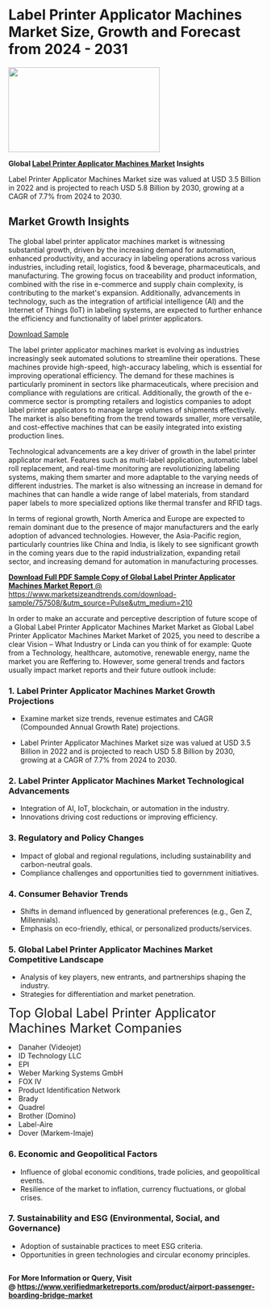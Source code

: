 <H1>Label Printer Applicator Machines Market Size, Growth and Forecast from 2024 - 2031</H1><img class="aligncenter size-medium wp-image-584254" src="https://thirdeyenews.in/wp-content/uploads/2024/09/Global-Market-Research-300x168.jpeg" alt="" width="300" height="168" /><p><strong>Global&nbsp;<a href="https://www.marketsizeandtrends.com/download-sample/757508/&amp;utm_source=Pulse&amp;utm_medium=210">Label Printer Applicator Machines Market</a> Insights</strong></p><p>Label Printer Applicator Machines Market size was valued at USD 3.5 Billion in 2022 and is projected to reach USD 5.8 Billion by 2030, growing at a CAGR of 7.7% from 2024 to 2030.</p><p><h2>Market Growth Insights</h2> <p>The global label printer applicator machines market is witnessing substantial growth, driven by the increasing demand for automation, enhanced productivity, and accuracy in labeling operations across various industries, including retail, logistics, food & beverage, pharmaceuticals, and manufacturing. The growing focus on traceability and product information, combined with the rise in e-commerce and supply chain complexity, is contributing to the market's expansion. Additionally, advancements in technology, such as the integration of artificial intelligence (AI) and the Internet of Things (IoT) in labeling systems, are expected to further enhance the efficiency and functionality of label printer applicators.</p> <p><a href="#">Download Sample</a></p> <p>The label printer applicator machines market is evolving as industries increasingly seek automated solutions to streamline their operations. These machines provide high-speed, high-accuracy labeling, which is essential for improving operational efficiency. The demand for these machines is particularly prominent in sectors like pharmaceuticals, where precision and compliance with regulations are critical. Additionally, the growth of the e-commerce sector is prompting retailers and logistics companies to adopt label printer applicators to manage large volumes of shipments effectively. The market is also benefiting from the trend towards smaller, more versatile, and cost-effective machines that can be easily integrated into existing production lines.</p> <p>Technological advancements are a key driver of growth in the label printer applicator market. Features such as multi-label application, automatic label roll replacement, and real-time monitoring are revolutionizing labeling systems, making them smarter and more adaptable to the varying needs of different industries. The market is also witnessing an increase in demand for machines that can handle a wide range of label materials, from standard paper labels to more specialized options like thermal transfer and RFID tags.</p> <p>In terms of regional growth, North America and Europe are expected to remain dominant due to the presence of major manufacturers and the early adoption of advanced technologies. However, the Asia-Pacific region, particularly countries like China and India, is likely to see significant growth in the coming years due to the rapid industrialization, expanding retail sector, and increasing demand for automation in manufacturing processes.</p> <p><a href="#"></p><p><span class=""><strong>Download Full PDF Sample Copy of Global Label Printer Applicator Machines Market Report</strong> @ <a href="https://www.marketsizeandtrends.com/download-sample/757508/&amp;utm_source=Pulse&amp;utm_medium=210" target="_blank">https://www.marketsizeandtrends.com/download-sample/757508/&amp;utm_source=Pulse&amp;utm_medium=210</a></span></p><p>In order to make an accurate and perceptive description of future scope of a Global&nbsp;Label Printer Applicator Machines Market Market as Global&nbsp;Label Printer Applicator Machines Market Market of 2025, you need to describe a clear Vision &ndash; What Industry or Linda can you think of for example: Quote from a Technology, healthcare, automotive, renewable energy, name the market you are Reffering to. However, some general trends and factors usually impact market reports and their future outlook include:</p><h3>1.&nbsp;<strong>Label Printer Applicator Machines Market Growth Projections</strong></h3><ul><li>Examine market size trends, revenue estimates and CAGR (Compounded Annual Growth Rate) projections.</li><li><p>Label Printer Applicator Machines Market size was valued at USD 3.5 Billion in 2022 and is projected to reach USD 5.8 Billion by 2030, growing at a CAGR of 7.7% from 2024 to 2030.</p></li></ul><h3>2.&nbsp;<strong>Label Printer Applicator Machines Market Technological Advancements</strong></h3><ul><li>Integration of AI, IoT, blockchain, or automation in the industry.</li><li>Innovations driving cost reductions or improving efficiency.</li></ul><h3>3.&nbsp;<strong>Regulatory and Policy Changes</strong></h3><ul><li>Impact of global and regional regulations, including sustainability and carbon-neutral goals.</li><li>Compliance challenges and opportunities tied to government initiatives.</li></ul><h3>4.&nbsp;<strong>Consumer Behavior Trends</strong></h3><ul><li>Shifts in demand influenced by generational preferences (e.g., Gen Z, Millennials).</li><li>Emphasis on eco-friendly, ethical, or personalized products/services.</li></ul><h3>5.&nbsp;<strong>Global Label Printer Applicator Machines Market Competitive Landscape</strong></h3><ul><li>Analysis of key players, new entrants, and partnerships shaping the industry.</li><li>Strategies for differentiation and market penetration.</li></ul><p data-pm-slice="1 1 []"><span style="color: inherit; font-family: inherit; font-size: 25px;">Top Global Label Printer Applicator Machines Market Companies</span></p><div class="" data-test-id=""><p><li>Danaher (Videojet)</li><li> ID Technology LLC</li><li> EPI</li><li> Weber Marking Systems GmbH</li><li> FOX IV</li><li> Product Identification Network</li><li> Brady</li><li> Quadrel</li><li> Brother (Domino)</li><li> Label-Aire</li><li> Dover (Markem-Imaje)</li></p></div><h3>6.&nbsp;<strong>Economic and Geopolitical Factors</strong></h3><ul><li>Influence of global economic conditions, trade policies, and geopolitical events.</li><li>Resilience of the market to inflation, currency fluctuations, or global crises.</li></ul><h3>7.&nbsp;<strong>Sustainability and ESG (Environmental, Social, and Governance)</strong></h3><ul><li>Adoption of sustainable practices to meet ESG criteria.</li><li>Opportunities in green technologies and circular economy principles.</li></ul><h2><strong style="font-size: 14px;">For More Information or Query, Visit @&nbsp;</strong><a style="background-color: #ffffff; font-size: 14px;" href="https://www.marketsizeandtrends.com/report/label-printer-applicator-machines-market/" target="_blank">https://www.verifiedmarketreports.com/product/airport-passenger-boarding-bridge-market</a></h2>
